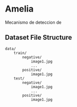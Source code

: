 # Amelia
  
  Mecanismo de deteccion de 
  

## Dataset File Structure

```
data/
	train/
		negative/
			image1.jpg
			...
		positive/
			image1.jpg
	test/
		negative/
			image1.jpg
			...
		positive/
			image1.jpg
```